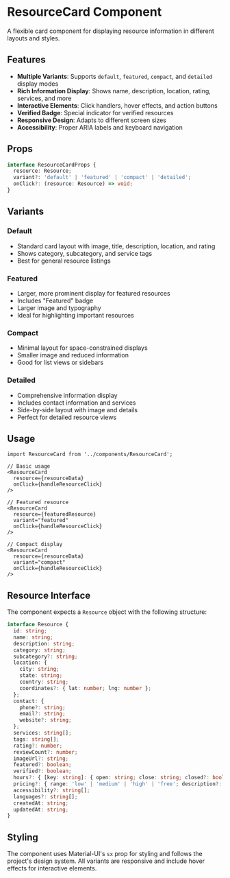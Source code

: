 # ResourceCard Component

A flexible card component for displaying resource information in different layouts and styles.

## Features

- **Multiple Variants**: Supports `default`, `featured`, `compact`, and `detailed` display modes
- **Rich Information Display**: Shows name, description, location, rating, services, and more
- **Interactive Elements**: Click handlers, hover effects, and action buttons
- **Verified Badge**: Special indicator for verified resources
- **Responsive Design**: Adapts to different screen sizes
- **Accessibility**: Proper ARIA labels and keyboard navigation

## Props

```typescript
interface ResourceCardProps {
  resource: Resource;
  variant?: 'default' | 'featured' | 'compact' | 'detailed';
  onClick?: (resource: Resource) => void;
}
```

## Variants

### Default
- Standard card layout with image, title, description, location, and rating
- Shows category, subcategory, and service tags
- Best for general resource listings

### Featured
- Larger, more prominent display for featured resources
- Includes "Featured" badge
- Larger image and typography
- Ideal for highlighting important resources

### Compact
- Minimal layout for space-constrained displays
- Smaller image and reduced information
- Good for list views or sidebars

### Detailed
- Comprehensive information display
- Includes contact information and services
- Side-by-side layout with image and details
- Perfect for detailed resource views

## Usage

```tsx
import ResourceCard from '../components/ResourceCard';

// Basic usage
<ResourceCard
  resource={resourceData}
  onClick={handleResourceClick}
/>

// Featured resource
<ResourceCard
  resource={featuredResource}
  variant="featured"
  onClick={handleResourceClick}
/>

// Compact display
<ResourceCard
  resource={resourceData}
  variant="compact"
  onClick={handleResourceClick}
/>
```

## Resource Interface

The component expects a `Resource` object with the following structure:

```typescript
interface Resource {
  id: string;
  name: string;
  description: string;
  category: string;
  subcategory?: string;
  location: {
    city: string;
    state: string;
    country: string;
    coordinates?: { lat: number; lng: number };
  };
  contact: {
    phone?: string;
    email?: string;
    website?: string;
  };
  services: string[];
  tags: string[];
  rating?: number;
  reviewCount?: number;
  imageUrl?: string;
  featured?: boolean;
  verified?: boolean;
  hours?: { [key: string]: { open: string; close: string; closed?: boolean } };
  pricing?: { range: 'low' | 'medium' | 'high' | 'free'; description?: string };
  accessibility?: string[];
  languages?: string[];
  createdAt: string;
  updatedAt: string;
}
```

## Styling

The component uses Material-UI's `sx` prop for styling and follows the project's design system. All variants are responsive and include hover effects for interactive elements.